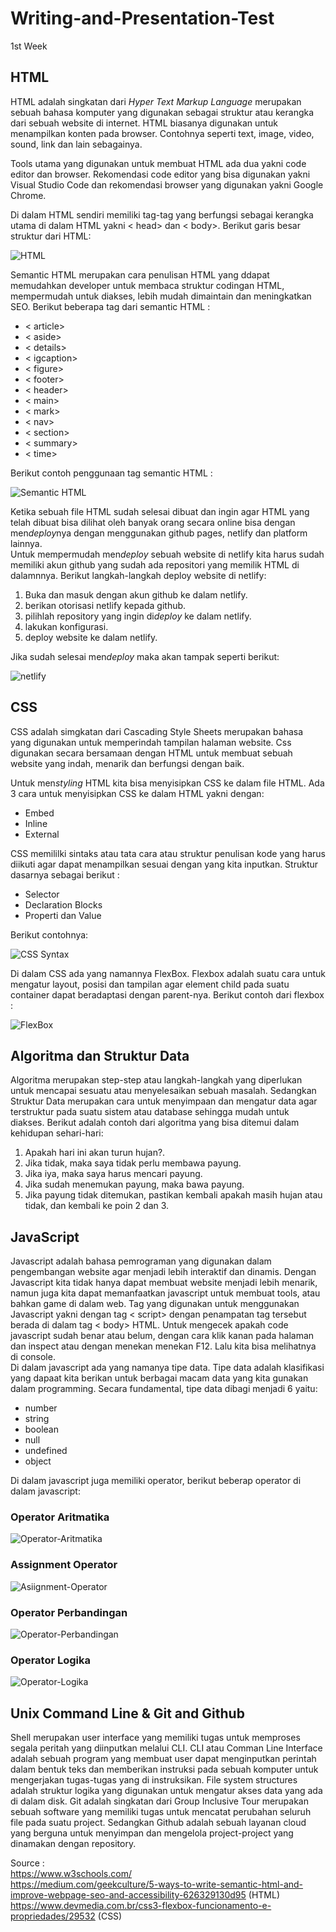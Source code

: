 # Writing-and-Presentation-Test
1st Week

## HTML 

HTML adalah singkatan dari *Hyper Text Markup Language* merupakan sebuah bahasa komputer yang digunakan sebagai struktur atau kerangka dari sebuah website di internet. HTML biasanya digunakan untuk menampilkan konten pada browser. Contohnya seperti text, image, video, sound, link dan lain sebagainya.  

Tools utama yang digunakan untuk membuat HTML ada dua yakni code editor dan browser. Rekomendasi code editor yang bisa digunakan yakni Visual Studio Code dan rekomendasi browser yang digunakan yakni Google Chrome.  

Di dalam HTML sendiri memiliki tag-tag yang berfungsi sebagai kerangka utama di dalam HTML yakni < head> dan < body>. 
Berikut garis besar struktur dari HTML:
  
  ![HTML](https://skilvul-assets-01.s3-ap-southeast-1.amazonaws.com/lesson/intro-to-html/html-structure.png)

Semantic HTML merupakan cara penulisan HTML yang ddapat memudahkan developer untuk membaca struktur codingan HTML, mempermudah untuk diakses, lebih mudah dimaintain dan meningkatkan SEO. Berikut beberapa tag dari semantic HTML : 

* < article>  
* < aside>  
* < details>  
* < igcaption>  
* < figure>  
* < footer>  
* < header>  
* < main>  
* < mark>  
* < nav>  
* < section>  
* < summary>  
* < time>  
  
 Berikut contoh penggunaan tag semantic HTML :

 ![Semantic HTML](https://miro.medium.com/max/640/1*rNrXj8XfQ2mJeuZQqfVmHA.png)

Ketika sebuah file HTML sudah selesai dibuat dan ingin agar HTML yang telah dibuat bisa dilihat oleh banyak orang secara online bisa dengan men*deploy*nya dengan menggunakan github pages, netlify dan platform lainnya.  
Untuk mempermudah men*deploy* sebuah website di netlify kita harus sudah memiliki akun github yang sudah ada repositori yang memilik HTML di dalamnnya. Berikut langkah-langkah deploy website di netlify:  
1. Buka dan masuk dengan akun github ke dalam netlify.
2. berikan otorisasi netlify kepada github.
3. pilihlah repository yang ingin di*deploy* ke dalam netlify.
4. lakukan konfigurasi.
5. deploy website ke dalam netlify.

Jika sudah selesai men*deploy* maka akan tampak seperti berikut:  

![netlify](./netlify.PNG)


## CSS
CSS adalah simgkatan dari Cascading Style Sheets merupakan bahasa yang digunakan untuk memperindah tampilan halaman website.
Css digunakan secara bersamaan dengan HTML untuk membuat sebuah website yang indah, menarik dan berfungsi dengan baik.

Untuk men*styling* HTML kita bisa menyisipkan CSS ke dalam file HTML. Ada 3 cara untuk menyisipkan CSS ke dalam HTML yakni dengan:  
* Embed
* Inline
* External
  
CSS memililki sintaks atau tata cara atau struktur penulisan kode yang harus diikuti agar dapat menampilkan sesuai dengan yang kita inputkan. Struktur dasarnya sebagai berikut :  
* Selector
* Declaration Blocks
* Properti dan Value
  
Berikut contohnya:   

![CSS Syntax](https://www.w3schools.com/css/img_selector.gif)

Di dalam CSS ada yang namannya FlexBox. Flexbox adalah suatu cara untuk mengatur layout, posisi dan tampilan agar element child pada suatu container dapat beradaptasi dengan parent-nya. Berikut contoh dari flexbox :  

![FlexBox](https://arquivo.devmedia.com.br/artigos/Fernando_gaspar/flex/justify-content.png)

## Algoritma dan Struktur Data
Algoritma merupakan step-step atau langkah-langkah yang diperlukan untuk mencapai sesuatu atau menyelesaikan sebuah masalah. Sedangkan Struktur Data merupakan cara untuk menyimpaan dan mengatur data agar terstruktur pada suatu sistem atau database sehingga mudah untuk diakses. Berikut adalah contoh dari algoritma yang bisa ditemui dalam kehidupan sehari-hari: 
1. Apakah hari ini akan turun hujan?.
2. Jika tidak, maka saya tidak perlu membawa payung.
3. Jika iya, maka saya harus mencari payung.
4. Jika sudah menemukan payung, maka bawa payung.
5. Jika payung tidak ditemukan, pastikan kembali apakah masih hujan atau tidak, dan kembali ke poin 2 dan 3.

## JavaScript
Javascript adalah bahasa pemrograman yang digunakan dalam pengembangan website agar menjadi lebih interaktif dan dinamis. Dengan Javascript kita tidak hanya dapat membuat website menjadi lebih menarik, namun juga kita dapat memanfaatkan javascript untuk membuat tools, atau bahkan game di dalam web. Tag yang digunakan untuk menggunakan Javascript yakni dengan tag < script> dengan penampatan tag tersebut berada di dalam tag < body> HTML. Untuk mengecek apakah code javascript sudah benar atau belum, dengan cara klik kanan pada halaman dan inspect atau dengan menekan menekan F12. Lalu kita bisa melihatnya di console.  
Di dalam javascript ada yang namanya tipe data. Tipe data adalah klasifikasi yang dapaat kita berikan untuk berbagai macam data yang kita gunakan dalam programming. Secara fundamental, tipe data dibagi menjadi 6 yaitu:  
* number
* string
* boolean
* null
* undefined
* object  
  
Di dalam javascript juga memiliki operator, berikut beberap operator di dalam javascript:  
### Operator Aritmatika
![Operator-Aritmatika](./Operator-Aritmatika.PNG)  
### Assignment Operator 
![Asiignment-Operator](./Assignment-Operator.PNG)  
### Operator Perbandingan
![Operator-Perbandingan](./Operator-Perbandingan.PNG)
### Operator Logika
![Operator-Logika](./Operator-Logika.PNG)  

## Unix Command Line & Git and Github
Shell merupakan user interface yang memiliki tugas untuk memproses segala peritah yang diinputkan melalui CLI.
CLI atau Comman Line Interface adalah sebuah program yang membuat user dapat menginputkan perintah dalam bentuk teks dan memberikan instruksi pada sebuah komputer untuk mengerjakan tugas-tugas yang di instruksikan.
File system structures adalah struktur logika yang digunakan untuk mengatur akses data yang ada di dalam disk.
Git adalah singkatan dari Group Inclusive Tour merupakan sebuah software yang memiliki tugas untuk mencatat perubahan seluruh file pada suatu project. Sedangkan Github adalah sebuah layanan cloud yang berguna untuk menyimpan dan mengelola project-project yang dinamakan dengan repository.


Source :  
https://www.w3schools.com/  
https://medium.com/geekculture/5-ways-to-write-semantic-html-and-improve-webpage-seo-and-accessibility-626329130d95 (HTML)     
https://www.devmedia.com.br/css3-flexbox-funcionamento-e-propriedades/29532 (CSS)  

